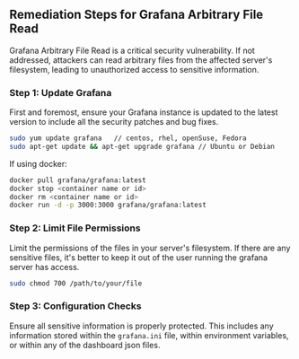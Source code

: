

## Remediation Steps for Grafana Arbitrary File Read

Grafana Arbitrary File Read is a critical security vulnerability. If not addressed, attackers can read arbitrary files from the affected server's filesystem, leading to unauthorized access to sensitive information.

### Step 1: Update Grafana
First and foremost, ensure your Grafana instance is updated to the latest version to include all the security patches and bug fixes. 

```bash
sudo yum update grafana   // centos, rhel, openSuse, Fedora
sudo apt-get update && apt-get upgrade grafana // Ubuntu or Debian
```
If using docker:
```bash
docker pull grafana/grafana:latest
docker stop <container name or id>
docker rm <container name or id>
docker run -d -p 3000:3000 grafana/grafana:latest
```

### Step 2: Limit File Permissions
Limit the permissions of the files in your server's filesystem. If there are any sensitive files, it's better to keep it out of the user running the grafana server has access.
```bash
sudo chmod 700 /path/to/your/file
```

### Step 3: Configuration Checks

Ensure all sensitive information is properly protected. This includes any information stored within the `grafana.ini` file, within environment variables, or within any of the dashboard json files.
